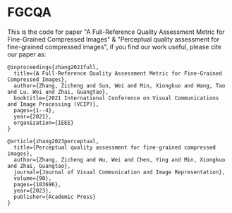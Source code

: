 # FGCQA
This is the code for paper "A Full-Reference Quality Assessment Metric for Fine-Grained Compressed Images" & "Perceptual quality assessment for fine-grained compressed images", if you find our work useful, please cite our paper as:
```
@inproceedings{zhang2021full,
  title={A Full-Reference Quality Assessment Metric for Fine-Grained Compressed Images},
  author={Zhang, Zicheng and Sun, Wei and Min, Xiongkuo and Wang, Tao and Lu, Wei and Zhai, Guangtao},
  booktitle={2021 International Conference on Visual Communications and Image Processing (VCIP)},
  pages={1--4},
  year={2021},
  organization={IEEE}
}

@article{zhang2023perceptual,
  title={Perceptual quality assessment for fine-grained compressed images},
  author={Zhang, Zicheng and Wu, Wei and Chen, Ying and Min, Xiongkuo and Zhai, Guangtao},
  journal={Journal of Visual Communication and Image Representation},
  volume={90},
  pages={103696},
  year={2023},
  publisher={Academic Press}
}

```


